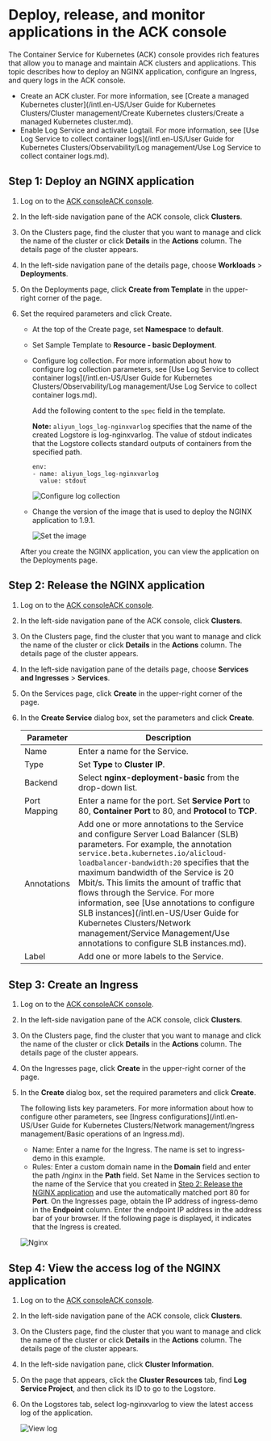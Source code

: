 # Deploy, release, and monitor applications in the ACK console

The Container Service for Kubernetes \(ACK\) console provides rich features that allow you to manage and maintain ACK clusters and applications. This topic describes how to deploy an NGINX application, configure an Ingress, and query logs in the ACK console.

-   Create an ACK cluster. For more information, see [Create a managed Kubernetes cluster](/intl.en-US/User Guide for Kubernetes Clusters/Cluster management/Create Kubernetes clusters/Create a managed Kubernetes cluster.md).
-   Enable Log Service and activate Logtail. For more information, see [Use Log Service to collect container logs](/intl.en-US/User Guide for Kubernetes Clusters/Observability/Log management/Use Log Service to collect container logs.md).

## Step 1: Deploy an NGINX application

1.  Log on to the [ACK console](https://cs.console.aliyun.com)[ACK console](https://partners-intl.console.aliyun.com/#/cs).

2.  In the left-side navigation pane of the ACK console, click **Clusters**.

3.  On the Clusters page, find the cluster that you want to manage and click the name of the cluster or click **Details** in the **Actions** column. The details page of the cluster appears.

4.  In the left-side navigation pane of the details page, choose **Workloads** \> **Deployments**.

5.  On the Deployments page, click **Create from Template** in the upper-right corner of the page.

6.  Set the required parameters and click Create.

    -   At the top of the Create page, set **Namespace** to **default**.
    -   Set Sample Template to **Resource - basic Deployment**.
    -   Configure log collection. For more information about how to configure log collection parameters, see [Use Log Service to collect container logs](/intl.en-US/User Guide for Kubernetes Clusters/Observability/Log management/Use Log Service to collect container logs.md).

        Add the following content to the `spec` field in the template.

        **Note:** `aliyun_logs_log-nginxvarlog` specifies that the name of the created Logstore is log-nginxvarlog. The value of stdout indicates that the Logstore collects standard outputs of containers from the specified path.

        ```
        env:
        - name: aliyun_logs_log-nginxvarlog
          value: stdout
        ```

        ![Configure log collection](https://static-aliyun-doc.oss-accelerate.aliyuncs.com/assets/img/en-US/7133121161/p189745.png)

    -   Change the version of the image that is used to deploy the NGINX application to 1.9.1.

        ![Set the image](https://static-aliyun-doc.oss-accelerate.aliyuncs.com/assets/img/en-US/9030394161/p189750.png)

    After you create the NGINX application, you can view the application on the Deployments page.


## Step 2: Release the NGINX application

1.  Log on to the [ACK console](https://cs.console.aliyun.com)[ACK console](https://partners-intl.console.aliyun.com/#/cs).

2.  In the left-side navigation pane of the ACK console, click **Clusters**.

3.  On the Clusters page, find the cluster that you want to manage and click the name of the cluster or click **Details** in the **Actions** column. The details page of the cluster appears.

4.  In the left-side navigation pane of the details page, choose **Services and Ingresses** \> **Services**.

5.  On the Services page, click **Create** in the upper-right corner of the page.

6.  In the **Create Service** dialog box, set the parameters and click **Create**.

    |Parameter|Description|
    |---------|-----------|
    |Name|Enter a name for the Service.|
    |Type|Set **Type** to **Cluster IP**.|
    |Backend|Select **nginx-deployment-basic** from the drop-down list.|
    |Port Mapping|Enter a name for the port. Set **Service Port** to 80, **Container Port** to 80, and **Protocol** to **TCP**.|
    |Annotations|Add one or more annotations to the Service and configure Server Load Balancer \(SLB\) parameters. For example, the annotation `service.beta.kubernetes.io/alicloud-loadbalancer-bandwidth:20` specifies that the maximum bandwidth of the Service is 20 Mbit/s. This limits the amount of traffic that flows through the Service. For more information, see [Use annotations to configure SLB instances](/intl.en-US/User Guide for Kubernetes Clusters/Network management/Service Management/Use annotations to configure SLB instances.md).|
    |Label|Add one or more labels to the Service.|


## Step 3: Create an Ingress

1.  Log on to the [ACK console](https://cs.console.aliyun.com)[ACK console](https://partners-intl.console.aliyun.com/#/cs).

2.  In the left-side navigation pane of the ACK console, click **Clusters**.

3.  On the Clusters page, find the cluster that you want to manage and click the name of the cluster or click **Details** in the **Actions** column. The details page of the cluster appears.

4.  On the Ingresses page, click **Create** in the upper-right corner of the page.

5.  In the **Create** dialog box, set the required parameters and click **Create**.

    The following lists key parameters. For more information about how to configure other parameters, see [Ingress configurations](/intl.en-US/User Guide for Kubernetes Clusters/Network management/Ingress management/Basic operations of an Ingress.md).

    -   Name: Enter a name for the Ingress. The name is set to ingress-demo in this example.
    -   Rules: Enter a custom domain name in the **Domain** field and enter the path /nginx in the **Path** field. Set Name in the Services section to the name of the Service that you created in [Step 2: Release the NGINX application](#section_cr5_ms8_nof) and use the automatically matched port 80 for **Port**.
    On the Ingresses page, obtain the IP address of ingress-demo in the **Endpoint** column. Enter the endpoint IP address in the address bar of your browser. If the following page is displayed, it indicates that the Ingress is created.

    ![Nginx](https://static-aliyun-doc.oss-accelerate.aliyuncs.com/assets/img/en-US/4943381161/p189883.png)


## Step 4: View the access log of the NGINX application

1.  Log on to the [ACK console](https://cs.console.aliyun.com)[ACK console](https://partners-intl.console.aliyun.com/#/cs).

2.  In the left-side navigation pane of the ACK console, click **Clusters**.

3.  On the Clusters page, find the cluster that you want to manage and click the name of the cluster or click **Details** in the **Actions** column. The details page of the cluster appears.

4.  In the left-side navigation pane, click **Cluster Information**.

5.  On the page that appears, click the **Cluster Resources** tab, find **Log Service Project**, and then click its ID to go to the Logstore.

6.  On the Logstores tab, select log-nginxvarlog to view the latest access log of the application.

    ![View log](https://static-aliyun-doc.oss-accelerate.aliyuncs.com/assets/img/en-US/4943381161/p189888.png)


